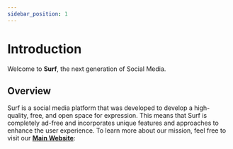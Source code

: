 ```yaml
---
sidebar_position: 1
---
```


# Introduction

Welcome to **Surf**, the next generation of Social Media.

## Overview 

Surf is a social media platform that was developed to develop a high-quality, free, and open space for expression. This means that Surf is completely ad-free and incorporates unique features and approaches to enhance the user experience. To learn more about our mission, feel free to visit our **[Main Website](https://Surfllc.org)**:

